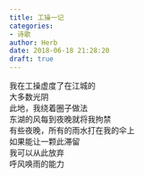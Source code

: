 ```yaml
---  
title: 工操一记  
categories:  
- 诗歌  
author: Herb  
date: 2018-06-18 21:28:20  
draft: true
---  
```

我在工操虚度了在江城的  
大多数光阴  
此地，我绕着圈子做法  
东湖的风每到夜晚就将我拘禁  
有些夜晚，所有的雨水打在我的伞上  
如果能让一颗此滞留  
我可以从此放弃  
呼风唤雨的能力